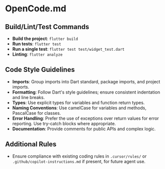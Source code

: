 # OpenCode.md

## Build/Lint/Test Commands
- **Build the project**: `flutter build`
- **Run tests**: `flutter test`
- **Run a single test**: `flutter test test/widget_test.dart`
- **Linting**: `flutter analyze`

## Code Style Guidelines
- **Imports**: Group imports into Dart standard, package imports, and project imports.
- **Formatting**: Follow Dart's style guidelines; ensure consistent indentation and line breaks.
- **Types**: Use explicit types for variables and function return types.
- **Naming Conventions**: Use camelCase for variables and methods, PascalCase for classes.
- **Error Handling**: Prefer the use of exceptions over return values for error reporting. Use try-catch blocks where appropriate.
- **Documentation**: Provide comments for public APIs and complex logic.

## Additional Rules
- Ensure compliance with existing coding rules in `.cursor/rules/` or `.github/copilot-instructions.md` if present, for future agent use.